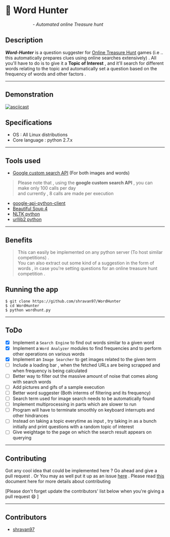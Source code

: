 # :newspaper: Word Hunter  
  
&nbsp; &nbsp; &nbsp; &nbsp; &nbsp; &nbsp; &nbsp; &nbsp; &nbsp; &nbsp; &nbsp;  *- Automated online Treasure hunt*  

## Description  
***Word-Hunter***  is a question suggester for [Online Treasure Hunt](https://en.wikipedia.org/wiki/Online_treasure_hunts "Online Treasure Hunt") games (i.e .. this automatically prepares clues using online searches extensively) . All you'll have to do is to give it a **Topic of Interest** , and it'll search for different words relating to the topic and automatically set a question based on the frequency of words and other factors .  
___  

## Demonstration

[![asciicast](https://asciinema.org/a/eitugvhnhrbf6xzny20c92wdq.png)](https://asciinema.org/a/eitugvhnhrbf6xzny20c92wdq)  


## Specifications  
* OS : All Linux distributions  
* Core language : python 2.7.x   

___  

## Tools used  
* [Google custom search API](https://developers.google.com/custom-search/ "Search API") (For both images and words)  

> Please note that , using the **google custom search API** , you can make only 100 calls per day   
> and currently , 8 calls are made per execution  


* [google-api-python-client](https://pypi.python.org/pypi/google-api-python-client/)  
* [Beautiful Soup 4](https://pypi.python.org/pypi/beautifulsoup4 "Beautiful Soup")  
* [NLTK python](http://www.nltk.org/ "Natural language tool kit python")  
* [urllib2 python](https://docs.python.org/2/library/urllib2.html)   

___  

## Benefits  
> This can easily be implemented on any python server (To host similar competitions) .  
> You can also extract out some kind of a suggestion in the form of words , in case you're setting questions for an online treasure hunt competition .  


## Running the app  
``` $ git clone https://github.com/shravan97/WordHunter ```  
``` $ cd WordHunter ```  
``` $ python wordhunt.py ```  
___  


## ToDo  

- [x] Implement a ``` Search Engine ``` to find out words similar to a given word  
- [x] Implement a ``` Word Analyzer ``` modules to find frequencies and to perform other operations on various words  
- [x] Implement an ``` Image Searcher ``` to get images related to the given term  
- [ ] Include a loading bar , when the fetched URLs are being scrapped and when frequency is being calculated  
- [ ] Better way to filter out the massive amount of noise that comes along with search words  
- [ ] Add pictures and gifs of a sample execution  
- [ ] Better word suggester (Both interms of filtering and its frequency)  
- [ ] Search term used for image search needs to be automatically found  
- [ ] Implement multiprocessing in parts which are slower to run  
- [ ] Program will have to terminate smoothly on keyboard interrupts and other hindrances  
- [ ] Instead on taking a topic everytime as input , try taking in as a bunch initially and print questions with a random topic of interest  
- [ ] Give weightage to the page on which the search result appears on querying  

___  


## Contributing  
Got any cool idea that could be implemented here ? Go ahead and give a pull request . Or You may as well put it up as an issue [here](https://github.com/shravan97/WordHunter/issues "Issues") . Please read [this](https://github.com/shravan97/WordHunter/blob/master/CONTRIBUTING.md) document here for more details about contributing  


[Please don't forget update the contributors' list below when you're giving a pull request :smile: ]
___  

## Contributors  
* [shravan97](https://github.com/shravan97)  

																																																																																																																																																																																																																																																																																																																																																																																																																																																																																																																																																																																																																																																																																																																																																																																																																																																																																																																																																																																																																																																																																																																																																																																																																																			